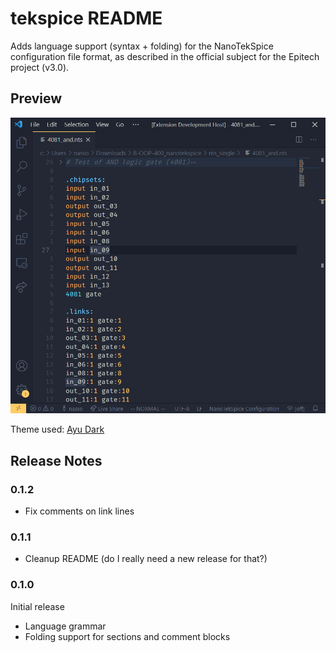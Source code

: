 # tekspice README

Adds language support (syntax + folding) for the NanoTekSpice configuration file
format, as described in the official subject for the Epitech project (v3.0).

## Preview

![preview](images/preview.png)

Theme used: [Ayu Dark][Ayu]

[Ayu]: https://marketplace.visualstudio.com/items?itemName=teabyii.ayu

## Release Notes

### 0.1.2

- Fix comments on link lines

### 0.1.1

- Cleanup README (do I really need a new release for that?)

### 0.1.0

Initial release
- Language grammar
- Folding support for sections and comment blocks
